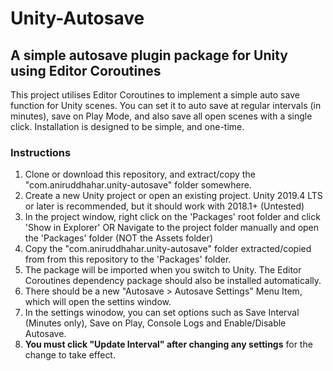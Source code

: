 # Unity-Autosave
## A simple autosave plugin package for Unity using Editor Coroutines
This project utilises Editor Coroutines to implement a simple auto save function for Unity scenes. You can set it to auto save at regular intervals (in minutes), save on Play Mode, and also save all open scenes with a single click. Installation is designed to be simple, and one-time.

### Instructions
1. Clone or download this repository, and extract/copy the "com.aniruddhahar.unity-autosave" folder somewhere.
2. Create a new Unity project or open an existing project. Unity 2019.4 LTS or later is recommended, but it should work with 2018.1+ (Untested)
3. In the project window, right click on the 'Packages' root folder and click 'Show in Explorer' 
    OR Navigate to the project folder manually and open the 'Packages' folder (NOT the Assets folder)
4. Copy the "com.aniruddhahar.unity-autosave" folder extracted/copied from from this repository to the 'Packages' folder.
5. The package will be imported when you switch to Unity. The Editor Coroutines dependency package should also be installed automatically.
6. There should be a new "Autosave > Autosave Settings" Menu Item, which will open the settins window.
7. In the settings winodow, you can set options such as Save Interval (Minutes only), Save on Play, Console Logs and Enable/Disable Autosave.
8. <b>You must click "Update Interval" after changing any settings</b> for the change to take effect.

